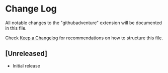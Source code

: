 # Change Log

All notable changes to the "githubadventure" extension will be documented in this file.

Check [Keep a Changelog](http://keepachangelog.com/) for recommendations on how to structure this file.

## [Unreleased]

- Initial release